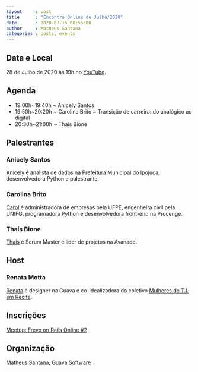 ```yaml
---
layout     : post
title      : "Encontro Online de Julho/2020"
date       : 2020-07-15 08:55:00
author     : Matheus Santana
categories : posts, events
---
```


## Data e Local

28 de Julho de 2020 às 19h no [YouTube](https://www.youtube.com/watch?v=C08Dv7KspYI).

## Agenda

- 19:00h~19:40h  ~ Anicely Santos
- 19:50h~20:20h  ~ Carolina Brito ~ Transição de carreira: do analógico ao digital
- 20:30h~21:00h  ~ Thaís Bione

## Palestrantes

### Anicely Santos

[Anicely](https://www.linkedin.com/in/anicelysantos/) é analista de dados na
Prefeitura Municipal do Ipojuca, desenvolvedora Python e palestrante.

### Carolina Brito

[Carol](https://www.linkedin.com/in/coab1/) é administradora de empresas pela
UFPE, engenheira civil pela UNIFG, programadora Python e desenvolvedora
front-end na Procenge.

### Thaís Bione

[Thaís](https://www.linkedin.com/in/thaisbione/) é Scrum Master e líder de
projetos na Avanade.

## Host

### Renata Motta

[Renata](https://www.linkedin.com/in/renatamottam/) é designer na Guava e
co-idealizadora do coletivo [Mulheres de T.I. em Recife](https://www.mulheresdeti.recife.br/).

## Inscrições

[Meetup: Frevo on Rails Online #2](https://www.meetup.com/Frevo-on-Rails/events/271939568/)

## Organização

[Matheus Santana](https://www.linkedin.com/in/matheus-santana-78b5a31b/), [Guava
Software](https://guava.software/)
